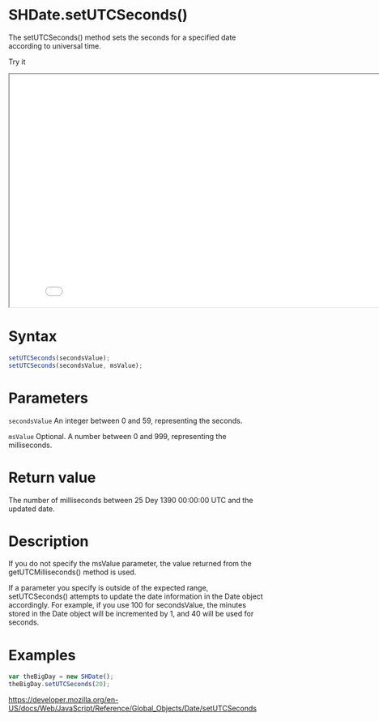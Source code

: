 # SHDate.setUTCSeconds()

The setUTCSeconds() method sets the seconds for a specified date according to universal time.

Try it

<iframe style="width: 830px; height: 460px;" src="/SHDateTime-js/examples/live.html?function=getHours" title="MDN Web Docs Interactive Example" loading="lazy"></iframe>
<br/>

# Syntax

```js
setUTCSeconds(secondsValue);
setUTCSeconds(secondsValue, msValue);
```

# Parameters

<code>secondsValue</code>
An integer between 0 and 59, representing the seconds.

<code>msValue</code>
Optional. A number between 0 and 999, representing the milliseconds.

# Return value

The number of milliseconds between 25 Dey 1390 00:00:00 UTC and the updated date.

# Description

If you do not specify the msValue parameter, the value returned from the getUTCMilliseconds() method is used.

If a parameter you specify is outside of the expected range, setUTCSeconds() attempts to update the date information in the Date object accordingly. For example, if you use 100 for secondsValue, the minutes stored in the Date object will be incremented by 1, and 40 will be used for seconds.

# Examples

```js
var theBigDay = new SHDate();
theBigDay.setUTCSeconds(20);
```

https://developer.mozilla.org/en-US/docs/Web/JavaScript/Reference/Global_Objects/Date/setUTCSeconds
